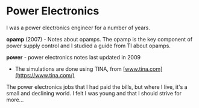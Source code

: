 # Power Electronics

I was a power electronics engineer for a number of years. 

**opamp** (2007) - Notes about opamps. The opamp is the key component of power supply control and I studied a guide from TI about opamps.

**power** - power electronics notes last updated in 2009
* The simulations are done using TINA, from [www.tina.com](https://www.tina.com/)

The power electronics jobs that I had paid the bills, but where I live, it's a small and declining world. I felt I was young and that I should strive for more...

